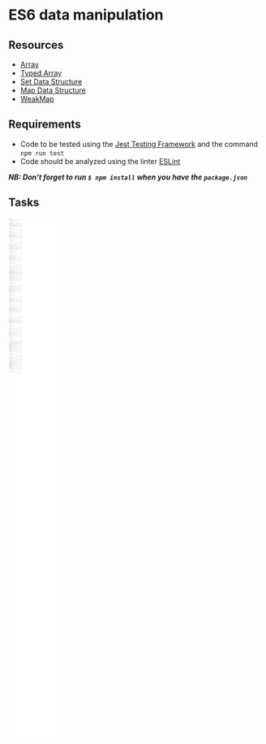 # ES6 data manipulation
## Resources
* [Array](https://developer.mozilla.org/en-US/docs/Web/JavaScript/Reference/Global_Objects/Array)
* [Typed Array](https://developer.mozilla.org/en-US/docs/Web/JavaScript/Guide/Typed_arrays)
* [Set Data Structure](https://developer.mozilla.org/en-US/docs/Web/JavaScript/Reference/Global_Objects/Set)
* [Map Data Structure](https://developer.mozilla.org/en-US/docs/Web/JavaScript/Reference/Global_Objects/Map)
* [WeakMap](https://developer.mozilla.org/en-US/docs/Web/JavaScript/Reference/Global_Objects/WeakMap)

## Requirements
* Code to be tested using the [Jest Testing Framework](https://jestjs.io/) and the command `npm run test`
* Code should be analyzed using the linter [ESLint](https://eslint.org/)

***NB: Don’t forget to run `$ npm install` when you have the `package.json`***

## Tasks
![0x03](./0x03.png)
